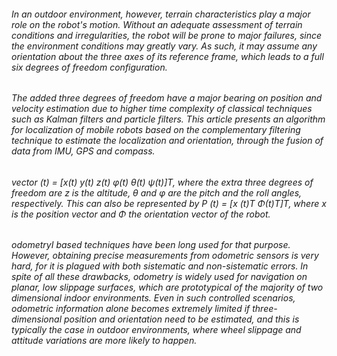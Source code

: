 ###### In an outdoor environment, however, terrain characteristics play a major role on the robot's motion. Without an adequate assessment of terrain conditions and irregularities, the robot will be prone to major failures, since the environment conditions may greatly vary. As such, it may assume any orientation about the three axes of its reference frame, which leads to a full six degrees of freedom configuration.
###### The added three degrees of freedom have a major bearing on position and velocity estimation due to higher time complexity of classical techniques such as Kalman filters and particle filters. This article presents an algorithm for localization of mobile robots based on the complementary filtering technique to estimate the localization and orientation, through the fusion of data from IMU, GPS and compass. 
###### vector (t) = [x(t) y(t) z(t) φ(t) θ(t) ψ(t)]T, where the extra three degrees of freedom are z is the altitude, θ and φ are the pitch and the roll angles, respectively. This can also be represented by P (t) = [x (t)T Φ(t)T]T, where x is the position vector and Φ the orientation vector of the robot.
###### odometryI based techniques have been long used for that purpose. However, obtaining precise measurements from odometric sensors is very hard, for it is plagued with both sistematic and non-sistematic errors. In spite of all these drawbacks, odometry is widely used for navigation on planar, low slippage surfaces, which are prototypical of the majority of two dimensional indoor environments. Even in such controlled scenarios, odometric information alone becomes extremely limited if three-dimensional position and orientation need to be estimated, and this is typically the case in outdoor environments, where wheel slippage and attitude variations are more likely to happen.

